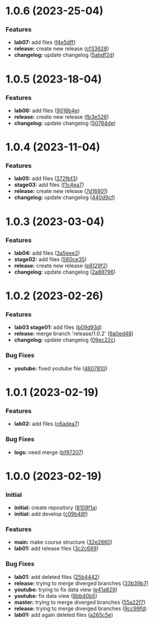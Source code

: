 # 1.0.6 (2023-25-04)

### Features

* **lab07:** add files ([f4e5dff](https://github.com/vvsattarova/study_2022-2023_mathmod/commit/f4e5dff9cb030bce93cdebdb5f1aa001e9a2286b))
* **release:** create new release ([cf33628](https://github.com/vvsattarova/study_2022-2023_mathmod/commit/cf336284c1eff65466c124167fda64be79029d13))
* **changelog:** update changelog ([5abdf2d](https://github.com/vvsattarova/study_2022-2023_mathmod/commit/5abdf2d240ca6da8486f90ff1c3eea036fc59af6))

# 1.0.5 (2023-18-04)

### Features

* **lab06:** add files ([9016b4e](https://github.com/vvsattarova/study_2022-2023_mathmod/commit/9016b4e77747b7798b069ecdfcd6936f64354916))
* **release:** create new release ([fb3e526](https://github.com/vvsattarova/study_2022-2023_mathmod/commit/fb3e526bba28dd92eff366c6e1dc5c49d88e09bd))
* **changelog:** update changelog ([50784de](https://github.com/vvsattarova/study_2022-2023_mathmod/commit/50784dec09e586603489349d8cb71b93c91dc839))

# 1.0.4 (2023-11-04)

### Features

* **lab05:** add files ([372fbf3](https://github.com/vvsattarova/study_2022-2023_mathmod/commit/372fbf3dde2ae88d65c916cbbac5b8770b6f2885))
* **stage03:** add files ([f1c4ea7](https://github.com/vvsattarova/study_2022-2023_mathmod/commit/f1c4ea7f4e89d2f65e47ee010bbc5ab5ee09e486))
* **release:** create new release ([7d18801](https://github.com/vvsattarova/study_2022-2023_mathmod/commit/7d188014d5f8386129bc1cfab5043246c3ffb775))
* **changelog:** update changelog ([440d9cf](https://github.com/vvsattarova/study_2022-2023_mathmod/commit/440d9cf304b65009160872f70ef8adcddaca9ff1))

# 1.0.3 (2023-03-04)

### Features

* **lab04:** add files ([3a5eee2](https://github.com/vvsattarova/study_2022-2023_mathmod/commit/3a5eee276017898d04558101ef757409809e3995))
* **stage02:** add files ([560ce35](https://github.com/vvsattarova/study_2022-2023_mathmod/commit/560ce356de3cb350bb1f8272b97ebd34ca1f266b))
* **release:** create new release ([e8129f2](https://github.com/vvsattarova/study_2022-2023_mathmod/commit/e8129f24471082c264476115e65450497371a259))
* **changelog:** update changelog ([2a89796](https://github.com/vvsattarova/study_2022-2023_mathmod/commit/2a897969238ba5e4473babcfdfc155d0d1ad5571))

# 1.0.2 (2023-02-26)

### Features

* **lab03 stage01:** add files ([b09d93d](https://github.com/vvsattarova/study_2022-2023_mathmod/commit/b09d93d833116b1e8fd16886aa265428c2186966))
* **release:** merge branch 'release/1.0.2' ([9a0ed48](https://github.com/vvsattarova/study_2022-2023_mathmod/commit/9a0ed48d350ac6633f18ebdd2c947f6482e2124a))
* **changelog:** update changelog ([09ec22c](https://github.com/vvsattarova/study_2022-2023_mathmod/commit/09ec22c90122cc103e2466a50e553c505eb42b51))

### Bug Fixes

* **youtube:** fixed youtube file ([4607810](https://github.com/vvsattarova/study_2022-2023_mathmod/commit/4607810c1d64107f6e24c0b1be7cfb92c001038c))

# 1.0.1 (2023-02-19)

### Features

* **lab02:** add files ([c6adea7](https://github.com/vvsattarova/study_2022-2023_mathmod/commit/c6adea70b26a24a8d3b0e0ca6cf63c3ddb0eb94b))

### Bug Fixes

* **logs:** need merge ([bf97207](https://github.com/vvsattarova/study_2022-2023_mathmod/commit/bf972074a5f9bade00825c51a0588b539263ebd8))


# 1.0.0 (2023-02-19)

### Initial

* **initial:** create repository ([8109f1a](https://github.com/vvsattarova/study_2022-2023_mathmod/commit/8109f1a69a6a9c211b28a67bb77379390769a208))
* **initial:** add develop ([c09b48f](https://github.com/vvsattarova/study_2022-2023_mathmod/commit/c09b48f16ac8e31ccd1b10c6a055be1a2d5959d4))         

### Features

* **main:** make course structure ([32e2860](https://github.com/vvsattarova/study_2022-2023_mathmod/commit/32e2860f4edd7b64871c9fb929eb5a534abeb327))
* **lab01:** add release files ([3c2c689](https://github.com/vvsattarova/study_2022-2023_mathmod/commit/3c2c689226673d4381825c9cfbc93c98e6459f84))

### Bug Fixes

* **lab01:** add deleted files ([25b4442](https://github.com/vvsattarova/study_2022-2023_mathmod/commit/25b444249798970f83dba66430728eea643ed574))
* **release:** trying to merge diverged branches ([33b39b7](https://github.com/vvsattarova/study_2022-2023_mathmod/commit/33b39b7c4c73ec9fd8ce620766331998d4b1f713))
* **youtube:** trying to fix data view ([e41a829](https://github.com/vvsattarova/study_2022-2023_mathmod/commit/e41a82967c07bdf8e234b64e670cdd53c7d10e39))
* **youtube:** fix data view ([8bb40b5](https://github.com/vvsattarova/study_2022-2023_mathmod/commit/8bb40b526b030ee28da3c8d56f39ba62ad2a7476))
* **master:** trying to merge diverged branches ([55a22f7](https://github.com/vvsattarova/study_2022-2023_mathmod/commit/55a22f7e915d3319cce35c5b0dc16b743cee4b61))
* **release:** trying to merge diverged branches ([9cc99fd](https://github.com/vvsattarova/study_2022-2023_mathmod/commit/9cc99fd2a50a0ee8d7554a1dec8413f08e808c12))
* **lab01:** add again deleted files ([a265c5e](https://github.com/vvsattarova/study_2022-2023_mathmod/commit/a265c5e0ad49ad2685d4e91b7641a42ee9910af7))        







